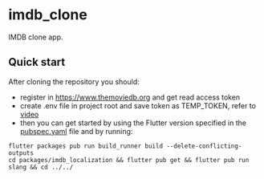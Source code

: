 # imdb_clone

IMDB clone app.

## Quick start

After cloning the repository you should:
- register in https://www.themoviedb.org and get read access token
- create .env file in project root and save token as TEMP_TOKEN, refer to [video](https://youtu.be/MseP-BXzSuc?t=90)
- then you can get started by using the Flutter version specified in
the [pubspec.yaml](pubspec.yaml) file and by running:

```
flutter packages pub run build_runner build --delete-conflicting-outputs
cd packages/imdb_localization && flutter pub get && flutter pub run slang && cd ../../
```


